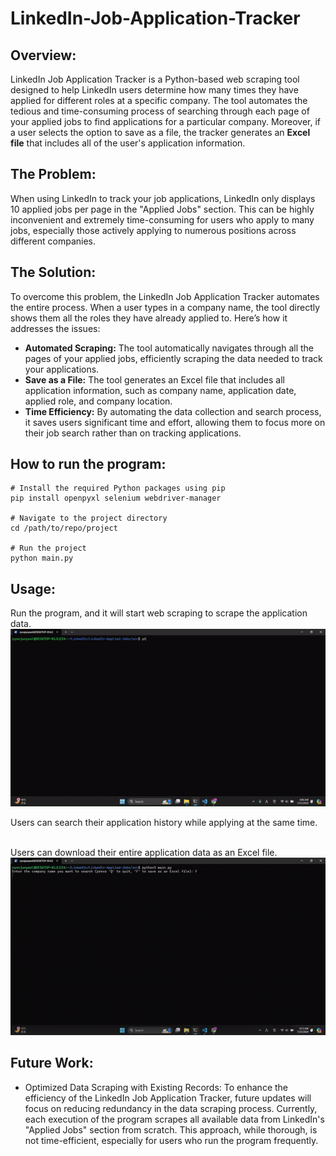 # LinkedIn-Job-Application-Tracker

## Overview:
LinkedIn Job Application Tracker is a Python-based web scraping tool designed to help LinkedIn users determine how many times they have applied for different roles at a specific company. The tool automates the tedious and time-consuming process of searching through each page of your applied jobs to find applications for a particular company. Moreover, if a user selects the option to save as a file, the tracker generates an **Excel file** that includes all of the user's application information.

## The Problem:
When using LinkedIn to track your job applications, LinkedIn only displays 10 applied jobs per page in the "Applied Jobs" section. This can be highly inconvenient and extremely time-consuming for users who apply to many jobs, especially those actively applying to numerous positions across different companies.

## The Solution:
To overcome this problem, the LinkedIn Job Application Tracker automates the entire process. When a user types in a company name, the tool directly shows them all the roles they have already applied to. Here’s how it addresses the issues:
- **Automated Scraping:** The tool automatically navigates through all the pages of your applied jobs, efficiently scraping the data needed to track your applications.
- **Save as a File:** The tool generates an Excel file that includes all application information, such as company name, application date, applied role, and company location.
- **Time Efficiency:** By automating the data collection and search process, it saves users significant time and effort, allowing them to focus more on their job search rather than on tracking applications.

## How to run the program:
```
# Install the required Python packages using pip
pip install openpyxl selenium webdriver-manager

# Navigate to the project directory 
cd /path/to/repo/project

# Run the project
python main.py
```

## Usage:
Run the program, and it will start web scraping to scrape the application data.<br>
![](image/example1.gif)
<br>

Users can search their application history while applying at the same time.<br>
<br>

Users can download their entire application data as an Excel file.<br>
![](image/example3.gif)
<br>

## Future Work:
- Optimized Data Scraping with Existing Records: To enhance the efficiency of the LinkedIn Job Application Tracker, future updates will focus on reducing redundancy in the data scraping process. Currently, each execution of the program scrapes all available data from LinkedIn's "Applied Jobs" section from scratch. This approach, while thorough, is not time-efficient, especially for users who run the program frequently.
